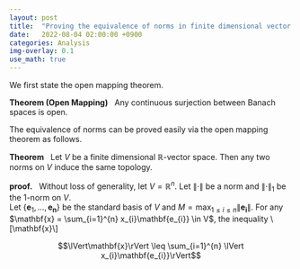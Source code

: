 ```yaml
---
layout: post
title:  "Proving the equivalence of norms in finite dimensional vector spaces via open mapping theorem"
date:   2022-08-04 02:00:00 +0900
categories: Analysis
img-overlay: 0.1
use_math: true
---
```


We first state the open mapping theorem.

**Theorem (Open Mapping)** &nbsp; Any continuous surjection between Banach spaces is open.

The equivalence of norms can be proved easily via the open mapping theorem as follows.

**Theorem** &nbsp; Let $V$ be a finite dimensional $\mathbb{R}$-vector space. Then any two norms on $V$ induce the same topology.

**proof.** &nbsp; Without loss of generality, let $V = \mathbb{R}^{n}$. Let $\lVert\cdot\rVert$ be a norm and $\lVert\cdot\rVert_{1}$ be the $1$-norm on $V$.<br/>
Let $\{ \mathbf{e}_{1}, \ldots, \mathbf{e_{n}} \}$ be the standard basis of $V$ and $M = \max_{1 \leq i \leq n} \lVert\mathbf{e_{i}}\rVert$.
For any $\mathbf{x} = \sum_{i=1}^{n} x_{i}\mathbf{e_{i}} \in V$, the inequality
\\[\mathbf{x}\\]

$$\lVert\mathbf{x}\rVert \leq \sum_{i=1}^{n} \lVert x_{i}\mathbf{e_{i}}\rVert$$






[^1]: test reference style link 
